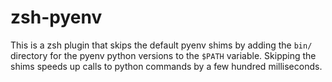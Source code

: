# zsh-pyenv

This is a zsh plugin that skips the default pyenv shims by adding the `bin/` directory for the pyenv python versions to the `$PATH` variable. Skipping the shims speeds up calls to python commands by a few hundred milliseconds.
